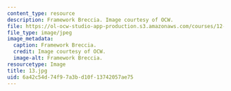 ```yaml
---
content_type: resource
description: Framework Breccia. Image courtesy of OCW.
file: https://ol-ocw-studio-app-production.s3.amazonaws.com/courses/12-110-sedimentary-geology-fall-2004/6a42c54d74f97a3bd10f13742057ae75_13.jpg
file_type: image/jpeg
image_metadata:
  caption: Framework Breccia.
  credit: Image courtesy of OCW.
  image-alt: Framework Breccia.
resourcetype: Image
title: 13.jpg
uid: 6a42c54d-74f9-7a3b-d10f-13742057ae75
---
```

